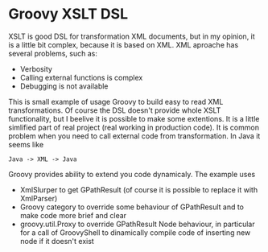 # Groovy XSLT DSL
XSLT is good DSL for transformation XML documents, but in my opinion, it is a little bit complex, because it is based on XML.
XML aproache has several problems, such as:
* Verbosity
* Calling external functions is complex
* Debugging is not available

This is small example of usage Groovy to build easy to read XML transformations. Of course the DSL doesn't provide whole XSLT functionality,
but I beelive it is possible to make some extentions. It is a little simlified part of real project (real working in production code).
It is common problem when you need to call external code from transformation. In Java it seems like 
```
Java -> XML -> Java 
```
Groovy provides ability to extend you code dynamicaly. The example uses
* XmlSlurper to get GPathResult (of course it is possible to replace it with XmlParser)
* Groovy category to override some behaviour of GPathResult and to make code more brief and clear
* groovy.util.Proxy to override GPathResult Node behaviour,
in particular for a call of GroovyShell to dinamically compile code of inserting new node if it doesn't exist 
